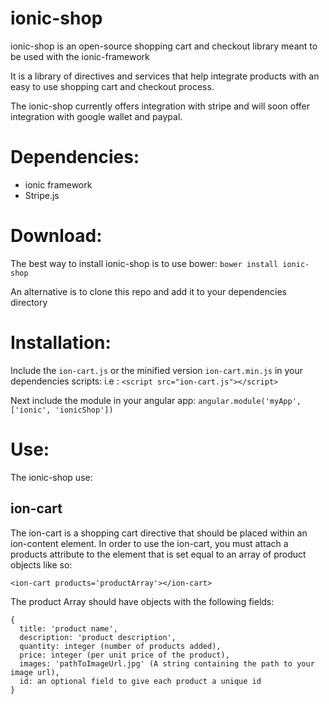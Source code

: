 ionic-shop
==========

ionic-shop is an open-source shopping cart and checkout library meant to be used with the ionic-framework

It is a library of directives and services that help integrate products with an easy to use shopping cart and checkout process. 

The ionic-shop currently offers integration with stripe and will soon offer integration with google wallet and paypal. 

# Dependencies:
- ionic framework
- Stripe.js

# Download:
The best way to install ionic-shop is to use bower: 
  ```bower install ionic-shop```

An alternative is to clone this repo and add it to your dependencies directory

# Installation:

Include the ```ion-cart.js``` or the minified version ```ion-cart.min.js``` in your dependencies scripts:
i.e : ```<script src="ion-cart.js"></script>```

Next include the module in your angular app:
``` angular.module('myApp', ['ionic', 'ionicShop']) ```

# Use:

The ionic-shop use:

## ion-cart

The ion-cart is a shopping cart directive that should be placed within an ion-content element. In order to use the ion-cart, you must attach a products attribute to the element that is set equal to an array of product objects like so:

```<ion-cart products='productArray'></ion-cart>```

The product Array should have objects with the following fields:
```
{
  title: 'product name',
  description: 'product description',
  quantity: integer (number of products added),
  price: integer (per unit price of the product),
  images: 'pathToImageUrl.jpg' (A string containing the path to your image url),
  id: an optional field to give each product a unique id 
}
```

